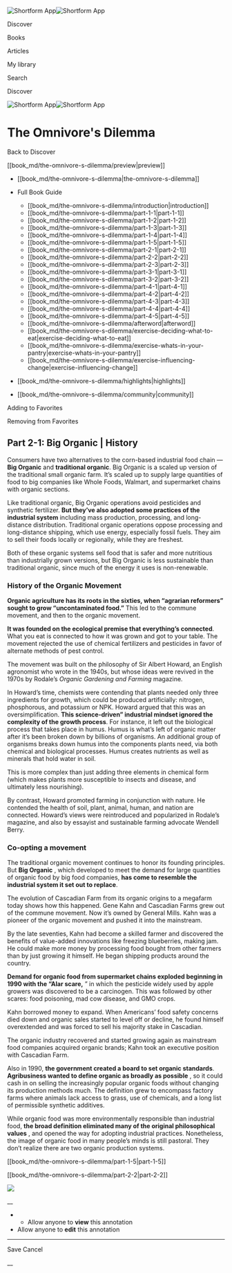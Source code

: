 ![Shortform App](/img/logo.36a2399e.svg)![Shortform App](/img/logo-dark.70c1b072.svg)

Discover

Books

Articles

My library

Search

Discover

![Shortform App](/img/logo.36a2399e.svg)![Shortform App](/img/logo-dark.70c1b072.svg)

# The Omnivore's Dilemma

Back to Discover

[[book_md/the-omnivore-s-dilemma/preview|preview]]

  * [[book_md/the-omnivore-s-dilemma|the-omnivore-s-dilemma]]
  * Full Book Guide

    * [[book_md/the-omnivore-s-dilemma/introduction|introduction]]
    * [[book_md/the-omnivore-s-dilemma/part-1-1|part-1-1]]
    * [[book_md/the-omnivore-s-dilemma/part-1-2|part-1-2]]
    * [[book_md/the-omnivore-s-dilemma/part-1-3|part-1-3]]
    * [[book_md/the-omnivore-s-dilemma/part-1-4|part-1-4]]
    * [[book_md/the-omnivore-s-dilemma/part-1-5|part-1-5]]
    * [[book_md/the-omnivore-s-dilemma/part-2-1|part-2-1]]
    * [[book_md/the-omnivore-s-dilemma/part-2-2|part-2-2]]
    * [[book_md/the-omnivore-s-dilemma/part-2-3|part-2-3]]
    * [[book_md/the-omnivore-s-dilemma/part-3-1|part-3-1]]
    * [[book_md/the-omnivore-s-dilemma/part-3-2|part-3-2]]
    * [[book_md/the-omnivore-s-dilemma/part-4-1|part-4-1]]
    * [[book_md/the-omnivore-s-dilemma/part-4-2|part-4-2]]
    * [[book_md/the-omnivore-s-dilemma/part-4-3|part-4-3]]
    * [[book_md/the-omnivore-s-dilemma/part-4-4|part-4-4]]
    * [[book_md/the-omnivore-s-dilemma/part-4-5|part-4-5]]
    * [[book_md/the-omnivore-s-dilemma/afterword|afterword]]
    * [[book_md/the-omnivore-s-dilemma/exercise-deciding-what-to-eat|exercise-deciding-what-to-eat]]
    * [[book_md/the-omnivore-s-dilemma/exercise-whats-in-your-pantry|exercise-whats-in-your-pantry]]
    * [[book_md/the-omnivore-s-dilemma/exercise-influencing-change|exercise-influencing-change]]
  * [[book_md/the-omnivore-s-dilemma/highlights|highlights]]
  * [[book_md/the-omnivore-s-dilemma/community|community]]



Adding to Favorites 

Removing from Favorites 

## Part 2-1: Big Organic | History

Consumers have two alternatives to the corn-based industrial food chain — **Big Organic** and **traditional organic**. Big Organic is a scaled up version of the traditional small organic farm. It’s scaled up to supply large quantities of food to big companies like Whole Foods, Walmart, and supermarket chains with organic sections.

Like traditional organic, Big Organic operations avoid pesticides and synthetic fertilizer. **But they’ve also adopted some practices of the industrial system** including mass production, processing, and long-distance distribution. Traditional organic operations oppose processing and long-distance shipping, which use energy, especially fossil fuels. They aim to sell their foods locally or regionally, while they are freshest.

Both of these organic systems sell food that is safer and more nutritious than industrially grown versions, but Big Organic is less sustainable than traditional organic, since much of the energy it uses is non-renewable.

### History of the Organic Movement

**Organic agriculture has its roots in the sixties, when “agrarian reformers” sought to grow “uncontaminated food.”** This led to the commune movement, and then to the organic movement.

**It was founded on the ecological premise that everything’s connected**. What you eat is connected to how it was grown and got to your table. The movement rejected the use of chemical fertilizers and pesticides in favor of alternate methods of pest control.

The movement was built on the philosophy of Sir Albert Howard, an English agronomist who wrote in the 1940s, but whose ideas were revived in the 1970s by Rodale’s _Organic Gardening and Farming_ magazine.

In Howard’s time, chemists were contending that plants needed only three ingredients for growth, which could be produced artificially: nitrogen, phosphorous, and potassium or NPK. Howard argued that this was an oversimplification. **This science-driven” industrial mindset ignored the complexity of the growth process**. For instance, it left out the biological process that takes place in humus. Humus is what’s left of organic matter after it’s been broken down by billions of organisms. An additional group of organisms breaks down humus into the components plants need, via both chemical and biological processes. Humus creates nutrients as well as minerals that hold water in soil.

This is more complex than just adding three elements in chemical form (which makes plants more susceptible to insects and disease, and ultimately less nourishing).

By contrast, Howard promoted farming in conjunction with nature. He contended the health of soil, plant, animal, human, and nation are connected. Howard’s views were reintroduced and popularized in Rodale’s magazine, and also by essayist and sustainable farming advocate Wendell Berry.

### Co-opting a movement

The traditional organic movement continues to honor its founding principles. But **Big Organic** , which developed to meet the demand for large quantities of organic food by big food companies, **has come to resemble the industrial system it set out to replace**.

The evolution of Cascadian Farm from its organic origins to a megafarm today shows how this happened. Gene Kahn and Cascadian Farms grew out of the commune movement. Now it’s owned by General Mills. Kahn was a pioneer of the organic movement and pushed it into the mainstream.

By the late seventies, Kahn had become a skilled farmer and discovered the benefits of value-added innovations like freezing blueberries, making jam. He could make more money by processing food bought from other farmers than by just growing it himself. He began shipping products around the country.

**Demand for organic food from supermarket chains exploded beginning in 1990 with the “Alar scare,** ” in which the pesticide widely used by apple growers was discovered to be a carcinogen. This was followed by other scares: food poisoning, mad cow disease, and GMO crops.

Kahn borrowed money to expand. When Americans’ food safety concerns died down and organic sales started to level off or decline, he found himself overextended and was forced to sell his majority stake in Cascadian.

The organic industry recovered and started growing again as mainstream food companies acquired organic brands; Kahn took an executive position with Cascadian Farm.

Also in 1990, **the government created a board to set organic standards**. **Agribusiness wanted to define organic as broadly as possible** , so it could cash in on selling the increasingly popular organic foods without changing its production methods much. The definition grew to encompass factory farms where animals lack access to grass, use of chemicals, and a long list of permissible synthetic additives.

While organic food was more environmentally responsible than industrial food, **the broad definition eliminated many of the original philosophical values** , and opened the way for adopting industrial practices. Nonetheless, the image of organic food in many people’s minds is still pastoral. They don’t realize there are two organic production systems.

[[book_md/the-omnivore-s-dilemma/part-1-5|part-1-5]]

[[book_md/the-omnivore-s-dilemma/part-2-2|part-2-2]]

![](https://bat.bing.com/action/0?ti=56018282&Ver=2&mid=4c2d7797-c792-4a8c-8731-0e190aebe5c9&sid=1711133063fa11eebdec89a8b8ae3bbc&vid=171147a063fa11eea7440fcfeb230d96&vids=0&msclkid=N&pi=0&lg=en-US&sw=800&sh=600&sc=24&nwd=1&tl=Shortform%20%7C%20Book&p=https%3A%2F%2Fwww.shortform.com%2Fapp%2Fbook%2Fthe-omnivore-s-dilemma%2Fpart-2-1&r=&lt=390&evt=pageLoad&sv=1&rn=786969)

__

  *   * Allow anyone to **view** this annotation
  * Allow anyone to **edit** this annotation



* * *

Save Cancel

__



